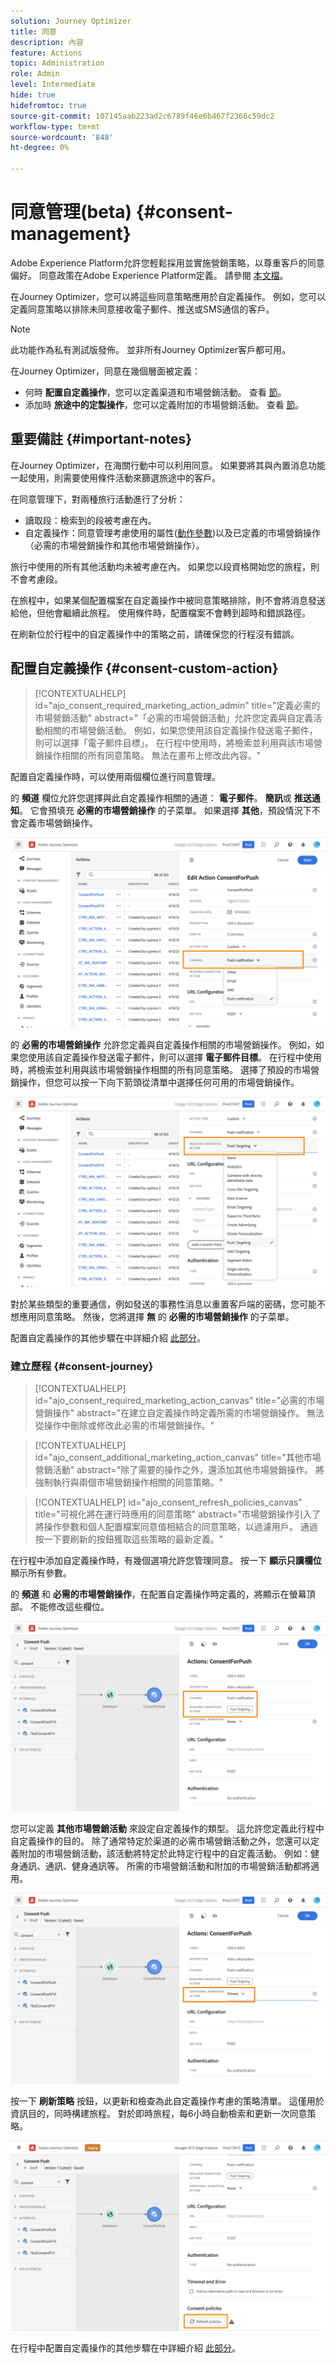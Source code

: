 ```yaml
---
solution: Journey Optimizer
title: 同意
description: 內容
feature: Actions
topic: Administration
role: Admin
level: Intermediate
hide: true
hidefromtoc: true
source-git-commit: 107145aab223ad2c6789f46e6b467f2366c59dc2
workflow-type: tm+mt
source-wordcount: '848'
ht-degree: 0%

---
```


# 同意管理(beta) {#consent-management}

Adobe Experience Platform允許您輕鬆採用並實施營銷策略，以尊重客戶的同意偏好。 同意政策在Adobe Experience Platform定義。 請參閱 [本文檔](https://experienceleague.adobe.com/docs/experience-platform/data-governance/policies/user-guide.html?lang=en#consent-policy)。

在Journey Optimizer，您可以將這些同意策略應用於自定義操作。 例如，您可以定義同意策略以排除未同意接收電子郵件、推送或SMS通信的客戶。

>[!NOTE]
>
>此功能作為私有測試版發佈。 並非所有Journey Optimizer客戶都可用。

在Journey Optimizer，同意在幾個層面被定義：

* 何時 **配置自定義操作**，您可以定義渠道和市場營銷活動。 查看 [節](../action/consent.md#consent-custom-action)。
* 添加時 **旅途中的定製操作**，您可以定義附加的市場營銷活動。 查看 [節](../action/consent.md#consent-journey)。

## 重要備註 {#important-notes}

在Journey Optimizer，在海關行動中可以利用同意。 如果要將其與內置消息功能一起使用，則需要使用條件活動來篩選旅途中的客戶。

在同意管理下，對兩種旅行活動進行了分析：

* 讀取段：檢索到的段被考慮在內。
* 自定義操作：同意管理考慮使用的屬性([動作參數](../action/about-custom-action-configuration.md#define-the-message-parameters))以及已定義的市場營銷操作（必需的市場營銷操作和其他市場營銷操作）。

旅行中使用的所有其他活動均未被考慮在內。 如果您以段資格開始您的旅程，則不會考慮段。

在旅程中，如果某個配置檔案在自定義操作中被同意策略排除，則不會將消息發送給他，但他會繼續此旅程。 使用條件時，配置檔案不會轉到超時和錯誤路徑。

在刷新位於行程中的自定義操作中的策略之前，請確保您的行程沒有錯誤。

<!--
There are two types of latency regarding the use of consent policies:

* **User latency**: the delay from the time a profile changes a consent settings to the moment it is applied in Experience Platform. This can take up to 48h. 
* **Consent policy latency**: the delay from the time a consent policy is created or updated to the moment it is applied. This can take up to 6 hours
-->

## 配置自定義操作 {#consent-custom-action}

>[!CONTEXTUALHELP]
>id="ajo_consent_required_marketing_action_admin"
>title="定義必需的市場營銷活動"
>abstract="「必需的市場營銷活動」允許您定義與自定義活動相關的市場營銷活動。 例如，如果您使用該自定義操作發送電子郵件，則可以選擇「電子郵件目標」。 在行程中使用時，將檢索並利用與該市場營銷操作相關的所有同意策略。 無法在畫布上修改此內容。"

配置自定義操作時，可以使用兩個欄位進行同意管理。

的 **頻道** 欄位允許您選擇與此自定義操作相關的通道： **電子郵件**。 **簡訊**&#x200B;或 **推送通知**。 它會預填充 **必需的市場營銷操作** 的子菜單。 如果選擇 **其他**，預設情況下不會定義市場營銷操作。

![](assets/consent1.png)

的 **必需的市場營銷操作** 允許您定義與自定義操作相關的市場營銷操作。 例如，如果您使用該自定義操作發送電子郵件，則可以選擇 **電子郵件目標**。 在行程中使用時，將檢索並利用與該市場營銷操作相關的所有同意策略。 選擇了預設的市場營銷操作，但您可以按一下向下箭頭從清單中選擇任何可用的市場營銷操作。

![](assets/consent2.png)

對於某些類型的重要通信，例如發送的事務性消息以重置客戶端的密碼，您可能不想應用同意策略。 然後，您將選擇 **無** 的 **必需的市場營銷操作** 的子菜單。

配置自定義操作的其他步驟在中詳細介紹 [此部分](../action/about-custom-action-configuration.md#consent-management)。

### 建立歷程 {#consent-journey}

>[!CONTEXTUALHELP]
>id="ajo_consent_required_marketing_action_canvas"
>title="必需的市場營銷操作"
>abstract="在建立自定義操作時定義所需的市場營銷操作。 無法從操作中刪除或修改此必需的市場營銷操作。"

>[!CONTEXTUALHELP]
>id="ajo_consent_additional_marketing_action_canvas"
>title="其他市場營銷活動"
>abstract="除了需要的操作之外，還添加其他市場營銷操作。 將強制執行與兩個市場營銷操作相關的同意策略。"

>[!CONTEXTUALHELP]
>id="ajo_consent_refresh_policies_canvas"
>title="可視化將在運行時應用的同意策略"
>abstract="市場營銷操作引入了將操作參數和個人配置檔案同意值相結合的同意策略，以過濾用戶。 通過按一下要刷新的按鈕獲取這些策略的最新定義。"

在行程中添加自定義操作時，有幾個選項允許您管理同意。 按一下 **顯示只讀欄位** 顯示所有參數。

的 **頻道** 和 **必需的市場營銷操作**，在配置自定義操作時定義的，將顯示在螢幕頂部。 不能修改這些欄位。

![](assets/consent4.png)

您可以定義 **其他市場營銷活動** 來設定自定義操作的類型。 這允許您定義此行程中自定義操作的目的。 除了通常特定於渠道的必需市場營銷活動之外，您還可以定義附加的市場營銷活動，該活動將特定於此特定行程中的自定義活動。 例如：健身通訊、通訊、健身通訊等。 所需的市場營銷活動和附加的市場營銷活動都將適用。

![](assets/consent3.png)

按一下 **刷新策略** 按鈕，以更新和檢查為此自定義操作考慮的策略清單。 這僅用於資訊目的，同時構建旅程。 對於即時旅程，每6小時自動檢索和更新一次同意策略。

![](assets/consent5.png)

<!--
The following data is taken into account for consent:

* marketing actions and additional marketing actions defined in the custom action
* action parameters defined in the custom action, see this [section](../action/about-custom-action-configuration.md#define-the-message-parameters) 
* attributes used as criteria in a segment when the journey starts with a Read segment, see this [section](../building-journeys/read-segment.md) 

>[!NOTE]
>
>Please note that there can be a latency when updating the list of policies applied, refer to this [this section](../action/consent.md#important-notes).
-->

在行程中配置自定義操作的其他步驟在中詳細介紹 [此部分](../building-journeys/using-custom-actions.md)。
